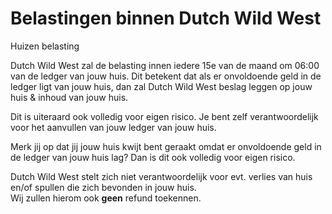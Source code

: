 # Belastingen binnen Dutch Wild West

Huizen belasting

Dutch Wild West zal de belasting innen iedere 15e van de maand om 06:00 van de ledger van jouw huis.
Dit betekent dat als er onvoldoende geld in de ledger ligt van jouw huis, dan zal Dutch Wild West beslag leggen op jouw huis & inhoud van jouw huis.

Dit is uiteraard ook volledig voor eigen risico.
Je bent zelf verantwoordelijk voor het aanvullen van jouw ledger van jouw huis.

Merk jij op dat jij jouw huis kwijt bent geraakt omdat er onvoldoende geld in de ledger van jouw huis lag?
Dan is dit ook volledig voor eigen risico.

Dutch Wild West stelt zich niet verantwoordelijk voor evt. verlies van huis en/of spullen die zich bevonden in jouw huis.
<br>
Wij zullen hierom ook <b>geen</b> refund toekennen.